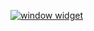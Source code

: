 [![window widget](https://window-lemon.vercel.app/api/Window?titleBar=Intro&title=Mrinal&desc=I+blend+my+passion+for+graphic+design+and+leadership+with+hands-on+experience+in+branding%2C+electronics%2C+and+machine+learning.+Skilled+in+tech+tools%2C+data+analysis%2C+and+hardware+projects%2C+I+thrive+when+collaborating+across+teams%E2%80%94using+both+my+technical+and+creative+strengths+to+develop+solutions%2C+turn+feedback+into+real+improvements.&theme=dark)](https://github.com/grizzleyyybear)
